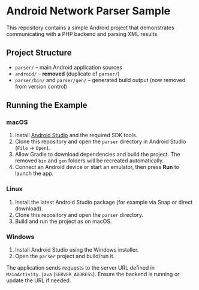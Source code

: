 # Android Network Parser Sample

This repository contains a simple Android project that demonstrates communicating with a PHP backend and parsing XML results.

## Project Structure
- `parser/` – main Android application sources
- `android/` – **removed** (duplicate of `parser/`)
- `parser/bin/` and `parser/gen/` – generated build output (now removed from version control)

## Running the Example

### macOS
1. Install [Android Studio](https://developer.android.com/studio) and the required SDK tools.
2. Clone this repository and open the `parser` directory in Android Studio (`File` -> `Open`).
3. Allow Gradle to download dependencies and build the project. The removed `bin` and `gen` folders will be recreated automatically.
4. Connect an Android device or start an emulator, then press **Run** to launch the app.

### Linux
1. Install the latest Android Studio package (for example via Snap or direct download).
2. Clone this repository and open the `parser` directory.
3. Build and run the project as on macOS.

### Windows
1. Install Android Studio using the Windows installer.
2. Open the `parser` project and build/run it.

The application sends requests to the server URL defined in `MainActivity.java` (`SERVER_ADDRESS`). Ensure the backend is running or update the URL if needed.
